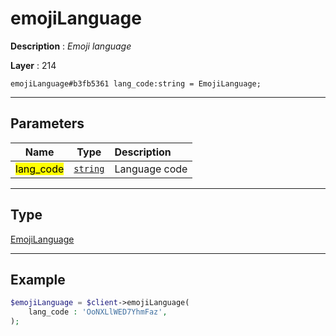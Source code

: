 # emojiLanguage

**Description** : *Emoji language*

**Layer** : 214

```tl
emojiLanguage#b3fb5361 lang_code:string = EmojiLanguage;
```

---

## Parameters

| Name | Type | Description |
| :---: | :---: | :--- |
| <mark>lang_code</mark> | [`string`](type/string) | Language code |

---

## Type

[EmojiLanguage](type/EmojiLanguage)

---

## Example

```php
$emojiLanguage = $client->emojiLanguage(
	lang_code : 'OoNXLlWED7YhmFaz',
);
```